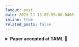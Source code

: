 ```yaml
---
layout: post
date: 2023-11-13 07:59:00-0400
inline: true
related_posts: false
---
```


<details>
<summary><strong>Paper accepted at TAML</strong> 🎉</summary>

<div style="margin-top: 10px;">
Our work on feature identification in complex fluid flows using CNNs has been accepted!

<br><br>

<strong>Paper:</strong>
<a href="https://www.sciencedirect.com/science/article/pii/S2095034923000533?via%3Dihub" target="_blank">Feature identification in complex fluid flows by convolutional neural networks</a>
</div>
</details>

